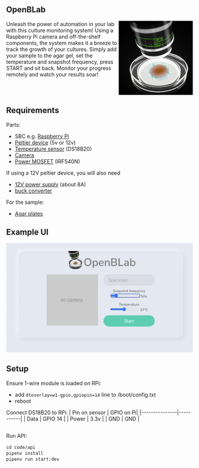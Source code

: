 ## OpenBLab

<img src="assets/petri-monitor-sm.jpg" alt="photo" align="right">

Unleash the power of automation in your lab with this culture monitoring system! Using a Raspberry Pi camera and off-the-shelf components, the system makes it a breeze to track the growth of your cultures. Simply add your sample to the agar gel, set the temperature and snapshot frequency, press START and sit back. Monitor your progress remotely and watch your results soar!

<br clear="both"/>

## Requirements

Parts:

* SBC e.g. [Raspberry Pi](https://rpilocator.com/)
* [Peltier device](https://s.click.aliexpress.com/e/_DBggz5V) (5v or 12v)
* [Temperature sensor](https://s.click.aliexpress.com/e/_DmMl93Z) (DS18B20)
* [Camera](https://s.click.aliexpress.com/e/_DmQooUJ)
* [Power MOSFET](https://s.click.aliexpress.com/e/_DCYRkLv) (IRF540N)

If using a 12V peltier device, you will also need
* [12V power supply](https://s.click.aliexpress.com/e/_DePtWNZ) (about 8A)
* [buck converter](https://s.click.aliexpress.com/e/_DDBOrqR)

For the sample:
* [Agar plates](https://s.click.aliexpress.com/e/_DCe6UFd)

## Example UI

<img src="assets/screen1.png" width="600">

## Setup

Ensure 1-wire module is loaded on RPi:
 - add `dtoverlay=w1-gpio,gpiopin=14` line to /boot/config.txt
 - reboot

Connect DS18B20 to RPi: 
| Pin on sensor | GPIO on Pi|
|---------------|-----------|
| Data          | GPIO 14   |
| Power         | 3.3v      |
| GND           | GND       |


##

Run API:

```
cd code/api 
pipenv install
pipenv run start:dev
```